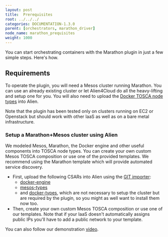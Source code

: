 ```yaml
---
layout: post
title:  Prerequisites
root: ../../../
categories: DOCUMENTATION-1.3.0
parent: [orchestrators, marathon_driver]
node_name: marathon_prequisites
weight: 1000
---
```


You can start orchestrating containers with the Marathon plugin in just a few simple steps. Here's how.

## Requirements

To operate the plugin, you will need a Mesos cluster running Marathon. You can use an already existing cluster or let Alien4Cloud do all the heavy-lifting and setup one for you. You will also need to upload the [Docker TOSCA node types](https://github.com/alien4cloud/docker-tosca-types/tree/master/docker-types) into Alien.

Note that the plugin has been tested only on clusters running on EC2 or Openstack but should work with other IaaS as well as on a bare metal infrastructure.

### Setup a Marathon+Mesos cluster using Alien

We modeled Mesos, Marathon, the Docker engine and other useful components into TOSCA node types. You can create your own custom Mesos TOSCA composition or use one of the provided templates. We recommend using the Marathon template which will provide automated service discovery.

- First, upload the following CSARs into Alien using the [GIT importer](#/documentation/1.3.0/user_guide/catalog_type_upload):
  - [docker-engine](https://github.com/alien4cloud/docker-engine)
  - [mesos-types](https://github.com/alien4cloud/mesos-tosca-blueprints)
  - and [docker-types](https://github.com/alien4cloud/docker-tosca-types/tree/master/docker-types), which are not necessary to setup the cluster but are required by the plugin, so you might as well want to install them now too.
- Then, create your own custom Mesos TOSCA composition or use one of our templates. Note that if your IaaS doesn't automatically assigns public IPs you'll have to add a public network to your template.

You can also follow our demonstration [video](https://youtu.be/IoOzf7wwCnM).
